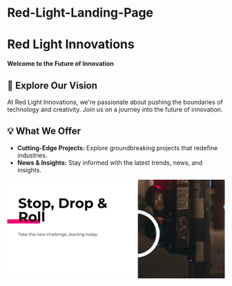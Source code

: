 # Red-Light-Landing-Page

# Red Light Innovations

**Welcome to the Future of Innovation**

## 🚀 Explore Our Vision

At Red Light Innovations, we're passionate about pushing the boundaries of technology and creativity. Join us on a journey into the future of innovation.

## 💡 What We Offer

- **Cutting-Edge Projects:** Explore groundbreaking projects that redefine industries.
- **News & Insights:** Stay informed with the latest trends, news, and insights.

![Red-Light](RedLightLandingPage.png)
